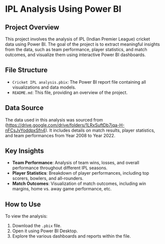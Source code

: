# IPL Analysis Using Power BI

## Project Overview

This project involves the analysis of IPL (Indian Premier League) cricket data using Power BI. The goal of the project is to extract meaningful insights from the data, such as team performance, player statistics, and match outcomes, and visualize them using interactive Power BI dashboards.

## File Structure

- `Cricket IPL analysis.pbix`: The Power BI report file containing all visualizations and data models.
- `README.md`: This file, providing an overview of the project.

## Data Source

The data used in this analysis was sourced from (https://drive.google.com/drive/folders/1LRxSuftDb7jqa-H-nFCsJvYoddpxSfn4). It includes details on match results, player statistics, and team performances from Year 2008 to Year 2022.

## Key Insights

- **Team Performance**: Analysis of team wins, losses, and overall performance throughout different IPL seasons.
- **Player Statistics**: Breakdown of player performances, including top scorers, bowlers, and all-rounders.
- **Match Outcomes**: Visualization of match outcomes, including win margins, home vs. away game performance, etc.

## How to Use

To view the analysis:
1. Download the `.pbix` file.
2. Open it using Power BI Desktop.
3. Explore the various dashboards and reports within the file.
